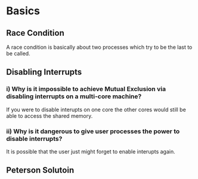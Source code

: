 # Basics

## Race Condition
A race condition is basically about two processes which try to be the last to be called.

## Disabling Interrupts
### i) Why is it impossible to achieve Mutual Exclusion via disabling interrupts on a multi-core machine?
If you were to disable interupts on one core the other cores would still be able to access the shared memory.
### ii) Why is it dangerous to give user processes the power to disable interrupts?
It is possible that the user just might forget to enable interupts again.

## Peterson Solutoin
